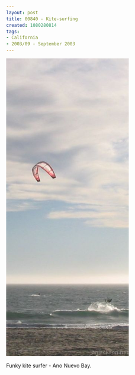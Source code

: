 ```yaml
---
layout: post
title: 00840 - Kite-surfing
created: 1080280814
tags:
- California
- 2003/09 - September 2003
---
```


<img src="/image/images/108_0840-c-426.jpg"/>

Funky kite surfer - Ano Nuevo Bay.
